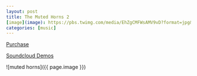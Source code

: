 ```yaml
---
layout: post
title: The Muted Horns 2
[image](image): https://pbs.twimg.com/media/EhZgCMFWsAMV9vD?format=jpg&name=small
categories: [music]
---
```


[Purchase](https://www.msxaudio.com/products/the-muted-horns-loop-pack-2)

[Soundcloud Demos](https://soundcloud.com/msxiisound/muted-horns-2-loop-pack-demo)

![muted horns]({{ page.image }})
